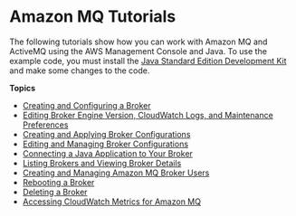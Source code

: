 # Amazon MQ Tutorials<a name="amazon-mq-tutorials"></a>

The following tutorials show how you can work with Amazon MQ and ActiveMQ using the AWS Management Console and Java\. To use the example code, you must install the [Java Standard Edition Development Kit](http://www.oracle.com/technetwork/java/javase/downloads/) and make some changes to the code\.

**Topics**
+ [Creating and Configuring a Broker](amazon-mq-creating-configuring-broker.md)
+ [Editing Broker Engine Version, CloudWatch Logs, and Maintenance Preferences](amazon-mq-editing-broker-preferences.md)
+ [Creating and Applying Broker Configurations](amazon-mq-creating-applying-configurations.md)
+ [Editing and Managing Broker Configurations](amazon-mq-editing-managing-configurations.md)
+ [Connecting a Java Application to Your Broker](amazon-mq-connecting-application.md)
+ [Listing Brokers and Viewing Broker Details](amazon-mq-listing-brokers.md)
+ [Creating and Managing Amazon MQ Broker Users](amazon-mq-listing-managing-users.md)
+ [Rebooting a Broker](amazon-mq-rebooting-broker.md)
+ [Deleting a Broker](amazon-mq-deleting-broker.md)
+ [Accessing CloudWatch Metrics for Amazon MQ](amazon-mq-accessing-metrics.md)